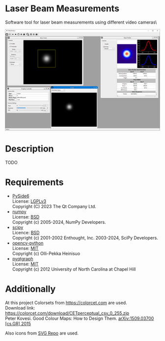 # Laser Beam Measurements

Software tool for laser beam measurements using different video cameras\

![main_window_screen](/images/main_window.png)

# Description

TODO

# Requirements

* [PySide6](https://pypi.org/project/PySide6/)\
License: [LGPLv3](https://www.tldrlegal.com/license/gnu-lesser-general-public-license-v3-lgpl-3)\
Copyright (C) 2023 The Qt Company Ltd.
* [numpy](https://pypi.org/project/numpy/)\
License: [BSD](https://github.com/numpy/numpy/blob/main/LICENSE.txt)\
Copyright (c) 2005-2024, NumPy Developers.
* [scipy](https://pypi.org/project/scipy/)\
Licence: [BSD](https://github.com/scipy/scipy/blob/main/LICENSE.txt)\
Copyright (c) 2001-2002 Enthought, Inc. 2003-2024, SciPy Developers.
* [opencv-python](https://pypi.org/project/opencv-python/)\
License: [MIT](https://github.com/opencv/opencv-python/blob/4.x/LICENSE.txt)\
Copyright (c) Olli-Pekka Heinisuo
* [pyqtgraph](https://pypi.org/project/pyqtgraph/)\
License: [MIT](https://github.com/pyqtgraph/pyqtgraph/blob/master/LICENSE.txt)\
Copyright (c) 2012  University of North Carolina at Chapel Hill

# Additionally

At this project Colorsets from https://colorcet.com are used. \
Download link: https://colorcet.com/download/CETperceptual_csv_0_255.zip \
Peter Kovesi. Good Colour Maps: How to Design Them. [arXiv:1509.03700 [cs.GR] 2015](https://arxiv.org/abs/1509.03700)

Also icons from [SVG Repo](https://www.svgrepo.com) are used.